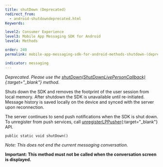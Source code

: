 ```yaml
---
title: shutDown (Deprecated)
redirect_from:
  - android-shutdowndeprecated.html
Keywords:

level2: Consumer Experience
level3: Mobile App Messaging SDK for Android
level4: Methods

order: 240
permalink: mobile-app-messaging-sdk-for-android-methods-shutdown-(deprecated).html

indicator: messaging
---
```



*Deprecated. Please use the [shutDown(ShutDownLivePersonCallback)](android-shutdown.html){:target="_blank"} method.*

Shuts down the SDK and removes the footprint of the user session from local memory. After shutdown the SDK is unavailable until re-initiated. Message history is saved locally on the device and synced with the server upon reconnection. 

The server continues to send push notifications when the SDK is shut down. To unregister from push services, call [unregisterLPPusher](android-unregisterlppusher.html){:target="_blank"} API. 

`public static void shutDown()`

*Note: This does not end the current messaging conversation.*

**Important: This method must not be called when the conversation screen is displayed.**